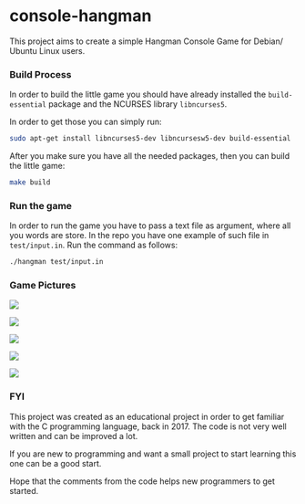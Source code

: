 # console-hangman

This project aims to create a simple Hangman Console Game for Debian/ Ubuntu Linux users.

### Build Process

In order to build the little game you should have already installed the ` build-essential ` package and the NCURSES library ` libncurses5 `.

In order to get those you can simply run:

```bash
sudo apt-get install libncurses5-dev libncursesw5-dev build-essential
```

After you make sure you have all the needed packages, then you can build the little game:

```bash
make build
```

### Run the game

In order to run the game you have to pass a text file as argument, where all you words are store. In the repo you have one example of such file in ` test/input.in `. Run the command as follows:

```bash
./hangman test/input.in
```

### Game Pictures

![](https://drive.google.com/file/d/1-bfnjuuJxX_hx95TmXCz-ENzAT2ZeUXA/view?usp=sharing)

![](https://drive.google.com/file/d/1PFUShtQYURejYSnEISN2wqdiRAmaBhZB/view?usp=sharing)

![](https://drive.google.com/file/d/1gWT8U1gu6TLaeU1KFjcrUSbu5YZQ9qaZ/view?usp=sharing)

![](https://drive.google.com/file/d/1nqvWACB93vteAPnRqo-DLAs_fQmrY19z/view?usp=sharing)

![](https://drive.google.com/file/d/1tOyOCbb_uSsu6cX8jfSurs3MJV8Wgj4A/view?usp=sharing)


### FYI

This project was created as an educational project in order to get familiar with the C programming language, back in 2017. The code is not very well written and can be improved a lot.

If you are new to programming and want a small project to start learning this one can be a good start.

Hope that the comments from the code helps new programmers to get started.